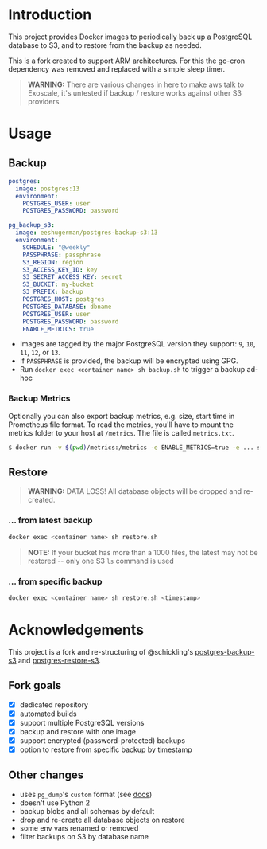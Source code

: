 # Introduction

This project provides Docker images to periodically back up a PostgreSQL database to S3, and to restore from the backup as needed.

This is a fork created to support ARM architectures. For this the go-cron dependency was removed and replaced with a simple sleep timer.

> **WARNING:** There are various changes in here to make aws talk to Exoscale, it's untested if backup / restore works against other S3 providers

# Usage

## Backup

```yaml
postgres:
  image: postgres:13
  environment:
    POSTGRES_USER: user
    POSTGRES_PASSWORD: password

pg_backup_s3:
  image: eeshugerman/postgres-backup-s3:13
  environment:
    SCHEDULE: "@weekly"
    PASSPHRASE: passphrase
    S3_REGION: region
    S3_ACCESS_KEY_ID: key
    S3_SECRET_ACCESS_KEY: secret
    S3_BUCKET: my-bucket
    S3_PREFIX: backup
    POSTGRES_HOST: postgres
    POSTGRES_DATABASE: dbname
    POSTGRES_USER: user
    POSTGRES_PASSWORD: password
    ENABLE_METRICS: true
```

- Images are tagged by the major PostgreSQL version they support: `9`, `10`, `11`, `12`, or `13`.
- If `PASSPHRASE` is provided, the backup will be encrypted using GPG.
- Run `docker exec <container name> sh backup.sh` to trigger a backup ad-hoc

### Backup Metrics

Optionally you can also export backup metrics, e.g. size, start time in Prometheus
file format. To read the metrics, you'll have to mount the metrics folder to your host at `/metrics`.
The file is called `metrics.txt`.

```sh
$ docker run -v $(pwd)/metrics:/metrics -e ENABLE_METRICS=true -e ... siemens/postgres-backup-s3
```

## Restore

> **WARNING:** DATA LOSS! All database objects will be dropped and re-created.

### ... from latest backup

```sh
docker exec <container name> sh restore.sh
```

> **NOTE:** If your bucket has more than a 1000 files, the latest may not be restored -- only one S3 `ls` command is used

### ... from specific backup

```sh
docker exec <container name> sh restore.sh <timestamp>
```

# Acknowledgements

This project is a fork and re-structuring of @schickling's [postgres-backup-s3](https://github.com/schickling/dockerfiles/tree/master/postgres-backup-s3) and [postgres-restore-s3](https://github.com/schickling/dockerfiles/tree/master/postgres-restore-s3).

## Fork goals

- [x] dedicated repository
- [x] automated builds
- [x] support multiple PostgreSQL versions
- [x] backup and restore with one image
- [x] support encrypted (password-protected) backups
- [x] option to restore from specific backup by timestamp

## Other changes

- uses `pg_dump`'s `custom` format (see [docs](https://www.postgresql.org/docs/10/app-pgdump.html))
- doesn't use Python 2
- backup blobs and all schemas by default
- drop and re-create all database objects on restore
- some env vars renamed or removed
- filter backups on S3 by database name
